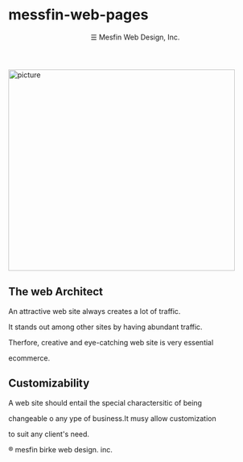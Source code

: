 # messfin-web-pages
<!DOCTYPE html>
<html>
<meta name="viewport" content="width=device-width, initial-scale=1">
<link rel="stylesheet" href="http://www.w3schools.com/lib/w3.css">
<body class="w3-khaki">
<header class="w3=center w3-jumbo w3-cyan">
 <span class="w3-opennav w3-xlarge"
 onclick="w3_open()">&#9776;</span>
 Mesfin Web Design, Inc.
</header>
<nav class="w3-sidenav w3-orange w3-card-4"
  style="display:none">
  <a href="javascript: void()"
    onclick="w3_close()"
   class="w3-closenav w3-large">close &times;</a>
    <a href="mesfin-billboard-webpage.html">Website 1</a>
    <a href="mesfin-avatar-webpage.html">Website 2</a>
    <a href="mesfin-naturalscience-webpage.html">Website 3</a>
    <a href="mesfin-swirl-webpage.html">Website 4</a>
    <a href="mesfin-amazing-webpage.html">website 5</a>
    <a href="mesfin-adisu-webpage.html">Website 6</a>
</nav>
<div class="w3-center">
 <img src="webimage/webimage77.jpg" alt="picture" width="450" height="400">
</div>
<div class="w3-row w3-padding-large">
 <div class="w3-half w3-lime">
  <h2>The web Architect</h2>
   <p>An attractive web site always creates a lot of traffic.</p>
   <p>It stands out among other sites by having abundant traffic.</p>
   <p>Therfore, creative and eye-catching web site is very essential</p>
   <p>ecommerce.</p>
  </div>
  <div class="w3-half w3-lime">
   <h2>Customizability</h2>
    <p>A web site should entail the special charactersitic of being</P>
    <p> changeable o any ype of business.It musy allow customization</p>
    <p> to suit any client's need.</p>
  </div>
</div>
<footer class="w3-cyan w3-center">
 &reg mesfin birke web design. inc.
</footer>

<script>
 function w3_open() {
    document.getElementsByClassName("w3-sidenav")[0].style.display="block";
}
 function w3_close() {
    document.getElementsByClassName("w3-sidenav")[0].style.display="none";
}
</script>
</body>
</html>
